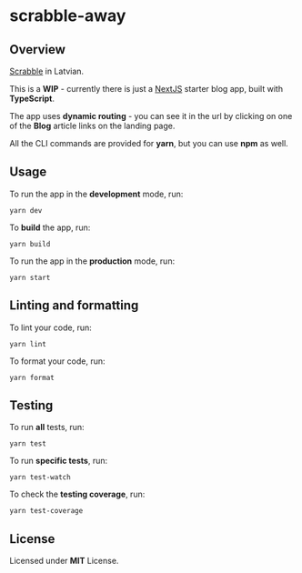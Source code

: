 # scrabble-away

## Overview

[Scrabble](https://en.wikipedia.org/wiki/Scrabble) in Latvian.

This is a **WIP** - currently there is just a [NextJS](https://nextjs.org/learn/basics/create-nextjs-app) starter blog app, built with **TypeScript**.

The app uses **dynamic routing** - you can see it in the url by clicking on one of the **Blog** article links on the landing page.

All the CLI commands are provided for **yarn**, but you can use **npm** as well.

## Usage

To run the app in the **development** mode, run:

```shell
yarn dev
```

To **build** the app, run:

```shell
yarn build
```

To run the app in the **production** mode, run:

```shell
yarn start
```

## Linting and formatting

To lint your code, run:

```shell
yarn lint
```

To format your code, run:

```shell
yarn format
```

## Testing

To run **all** tests, run:

```shell
yarn test
```

To run **specific tests**, run:

```shell
yarn test-watch
```

To check the **testing coverage**, run:

```shell
yarn test-coverage
```

## License

Licensed under **MIT** License.
